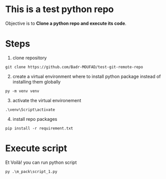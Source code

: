 # This is a test python repo

Objective is to **Clone a python repo and execute its code**.


# Steps
1. clone repository

`git clone https://github.com/Badr-MOUFAD/test-git-remote-repo`

2. create a virtual environment where to install python package instead of installing them globally

`py -m venv venv`

3. activate the virtual environement 

`.\venv\Script\activate`

4. install repo packages 

`pip install -r requirement.txt`


# Execute script

Et Voilà! you can run python script

`py .\m_pack\script_1.py` 
